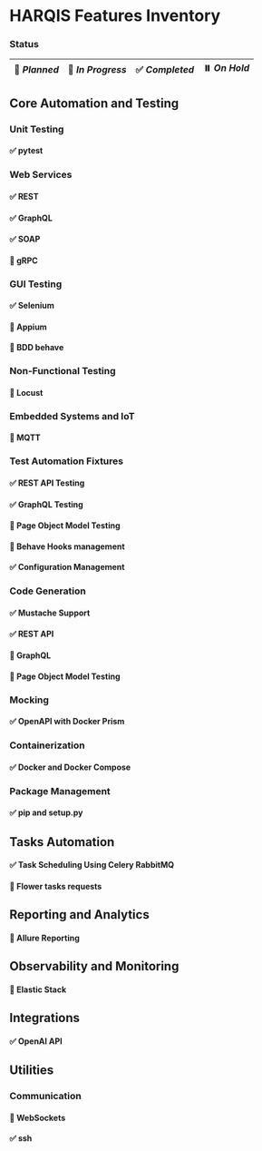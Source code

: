 # HARQIS Features Inventory

### Status
| :triangular_ruler: *Planned* | :construction: *In Progress* | :white_check_mark: *Completed* | :pause_button: *On Hold* |
|------------------------------|------------------------------|--------------------------------|--------------------------|


## Core Automation and Testing
### Unit Testing
#### :white_check_mark: pytest

### Web Services
#### :white_check_mark: REST
#### :white_check_mark: GraphQL
#### :white_check_mark: SOAP
#### :triangular_ruler: gRPC

### GUI Testing
#### :white_check_mark: Selenium
#### :triangular_ruler: Appium
#### :construction: BDD behave

### Non-Functional Testing
#### :triangular_ruler: Locust

### Embedded Systems and IoT
#### :triangular_ruler: MQTT

### Test Automation Fixtures
#### :white_check_mark: REST API Testing
#### :white_check_mark: GraphQL Testing
#### :construction: Page Object Model Testing
#### :construction: Behave Hooks management
#### :white_check_mark: Configuration Management

### Code Generation
#### :white_check_mark: Mustache Support
#### :white_check_mark: REST API
#### :construction: GraphQL
#### :construction: Page Object Model Testing

### Mocking
#### :white_check_mark: OpenAPI with Docker Prism

### Containerization
#### :white_check_mark: Docker and Docker Compose

### Package Management
#### :white_check_mark: pip and setup.py

## Tasks Automation
#### :white_check_mark: Task Scheduling Using Celery RabbitMQ
#### :triangular_ruler: Flower tasks requests

## Reporting and Analytics
#### :triangular_ruler: Allure Reporting

## Observability and Monitoring
#### :triangular_ruler: Elastic Stack

## Integrations
#### :white_check_mark: OpenAI API

## Utilities
### Communication
#### :triangular_ruler: WebSockets
#### :white_check_mark: ssh